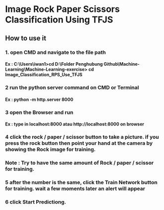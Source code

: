 # Image Rock Paper Scissors Classification Using TFJS

## How to use it

### 1. open CMD and navigate to the file path

#### Ex : C:\Users\iwan1>cd D:\Folder Penghubung Github\Machine-Learning\Machine-Learning-exercise> cd Image_Classification_RPS_Use_TFJS

### 2 run the python server command on CMD or Terminal

#### Ex : python -m http.server 8000

### 3 open the Browser and run

#### Ex : type in localhost:8000 atau http://localhost:8000 on browser

### 4 click the rock / paper / scissor button to take a picture. if you press the rock button then point your hand at the camera by showing the Rock image for training.

### Note : Try to have the same amount of Rock / paper / scissor for training.

### 5 after the number is the same, click the Train Network button for training. wait a few moments later an alert will appear

### 6 click Start Predictiong.
